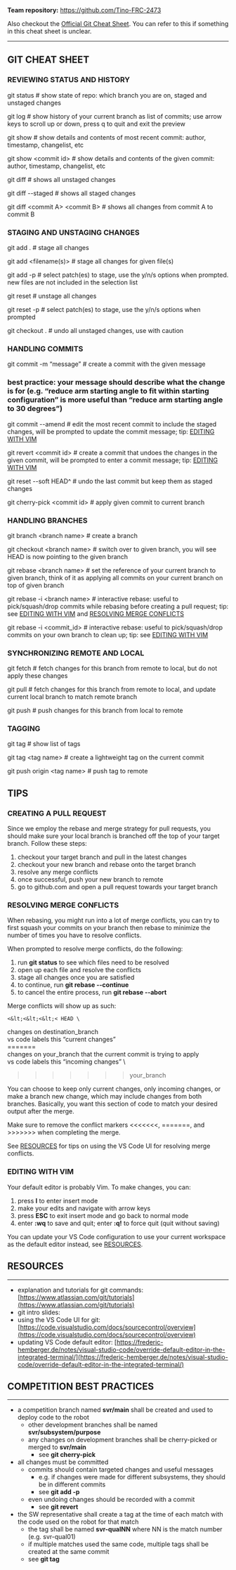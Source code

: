 **Team repository:** https://github.com/Tino-FRC-2473

Also checkout the [Official Git Cheat Sheet](https://training.github.com/downloads/github-git-cheat-sheet/). You can refer to this if something in this cheat sheet is unclear.

---

## GIT CHEAT SHEET

### REVIEWING STATUS AND HISTORY

git status # show state of repo: which branch you are on, staged and unstaged changes

git log # show history of your current branch as list of commits; use arrow keys to scroll up or down, press q to quit and exit the preview

git show # show details and contents of most recent commit: author, timestamp, changelist, etc

git show &lt;commit id> # show details and contents of the given commit: author, timestamp, changelist, etc

git diff # shows all unstaged changes

git diff --staged # shows all staged changes

git diff &lt;commit A> &lt;commit B> # shows all changes from commit A to commit B


### STAGING AND UNSTAGING CHANGES

git add . # stage all changes

git add &lt;filename(s)> # stage all changes for given file(s)

git add -p # select patch(es) to stage, use the y/n/s options when prompted. new files are not included in the selection list

git reset # unstage all changes

git reset -p # select patch(es) to stage, use the y/n/s options when prompted

git checkout . # undo all unstaged changes, use with caution


### HANDLING COMMITS

git commit -m “message” # create a commit with the given message

### best practice: your message should describe what the change is for (e.g. “reduce arm starting angle to fit within starting configuration” is more useful than “reduce arm starting angle to 30 degrees”)

git commit --amend # edit the most recent commit to include the staged changes, will be prompted to update the commit message; tip: [EDITING WITH VIM](#editing-with-vim-6)

git revert &lt;commit id> # create a commit that undoes the changes in the given commit, will be prompted to enter a commit message; tip: [EDITING WITH VIM](#editing-with-vim-6)

git reset --soft HEAD^ # undo the last commit but keep them as staged changes

git cherry-pick &lt;commit id> # apply given commit to current branch


### HANDLING BRANCHES

git branch &lt;branch name> # create a branch

git checkout &lt;branch name> # switch over to given branch, you will see HEAD is now pointing to the given branch

git rebase &lt;branch name> # set the reference of your current branch to given branch, think of it as applying all commits on your current branch on top of given branch

git rebase -i &lt;branch name> # interactive rebase: useful to pick/squash/drop commits while rebasing before creating a pull request; tip: see [EDITING WITH VIM](#editing-with-vim-6) and [RESOLVING MERGE CONFLICTS](#resolving-merge-conflicts-5)

git rebase -i &lt;commit_id> # interactive rebase: useful to pick/squash/drop commits on your own branch to clean up; tip: see [EDITING WITH VIM](#editing-with-vim-6)


### SYNCHRONIZING REMOTE AND LOCAL

git fetch # fetch changes for this branch from remote to local, but do not apply these changes

git pull # fetch changes for this branch from remote to local, and update current local branch to match remote branch

git push # push changes for this branch from local to remote


### TAGGING

git tag # show list of tags

git tag &lt;tag name> # create a lightweight tag on the current commit

git push origin &lt;tag name> # push tag to remote


## TIPS


### CREATING A PULL REQUEST

Since we employ the rebase and merge strategy for pull requests, you should make sure your local branch is branched off the top of your target branch. Follow these steps:



1. checkout your target branch and pull in the latest changes
2. checkout your new branch and rebase onto the target branch
3. resolve any merge conflicts
4. once successful, push your new branch to remote
5. go to github.com and open a pull request towards your target branch


### RESOLVING MERGE CONFLICTS

When rebasing, you might run into a lot of merge conflicts, you can try to first squash your commits on your branch then rebase to minimize the number of times you have to resolve conflicts.

When prompted to resolve merge conflicts, do the following:



1. run **git status** to see which files need to be resolved
2. open up each file and resolve the conflicts
3. stage all changes once you are satisfied
4. to continue, run **git rebase --continue**
5. to cancel the entire process, run **git rebase --abort**

Merge conflicts will show up as such:


    <&lt;<&lt;<&lt;< HEAD \
changes on destination_branch \
vs code labels this “current changes” \
======= \
changes on your_branch that the current commit is trying to apply \
vs code labels this “incoming changes” \
>>>>>>> your_branch

You can choose to keep only current changes, only incoming changes, or make a branch new change, which may include changes from both branches. Basically, you want this section of code to match your desired output after the merge.

Make sure to remove the conflict markers <&lt;<&lt;<&lt;<, =======, and >>>>>>> when completing the merge.

See [RESOURCES](#resources-7) for tips on using the VS Code UI for resolving merge conflicts.


### EDITING WITH VIM

Your default editor is probably Vim. To make changes, you can:



1. press **I** to enter insert mode
2. make your edits and navigate with arrow keys
3. press **ESC** to exit insert mode and go back to normal mode
4. enter **:wq** to save and quit; enter **:q!** to force quit (quit without saving)

You can update your VS Code configuration to use your current workspace as the default editor instead, see [RESOURCES](#resources-7).




## RESOURCES


---



* explanation and tutorials for git commands: [https://www.atlassian.com/git/tutorials](https://www.atlassian.com/git/tutorials)
* git intro slides: 
* using the VS Code UI for git:  [https://code.visualstudio.com/docs/sourcecontrol/overview](https://code.visualstudio.com/docs/sourcecontrol/overview)
* updating VS Code default editor: [https://frederic-hemberger.de/notes/visual-studio-code/override-default-editor-in-the-integrated-terminal/](https://frederic-hemberger.de/notes/visual-studio-code/override-default-editor-in-the-integrated-terminal/)


## 


## COMPETITION BEST PRACTICES


---



* a competition branch named **svr/main** shall be created and used to deploy code to the robot
    * other development branches shall be named **svr/subsystem/purpose** 
    * any changes on development branches shall be cherry-picked or merged to **svr/main**
        * see **git cherry-pick**
* all changes must be committed
    * commits should contain targeted changes and useful messages
        * e.g. if changes were made for different subsystems, they should be in different commits
        * see **git add -p**
    * even undoing changes should be recorded with a commit
        * see **git revert**
* the SW representative shall create a tag at the time of each match with the code used on the robot for that match
    * the tag shall be named **svr-qualNN** where NN is the match number (e.g. svr-qual01)
    * if multiple matches used the same code, multiple tags shall be created at the same commit
    * see **git tag**